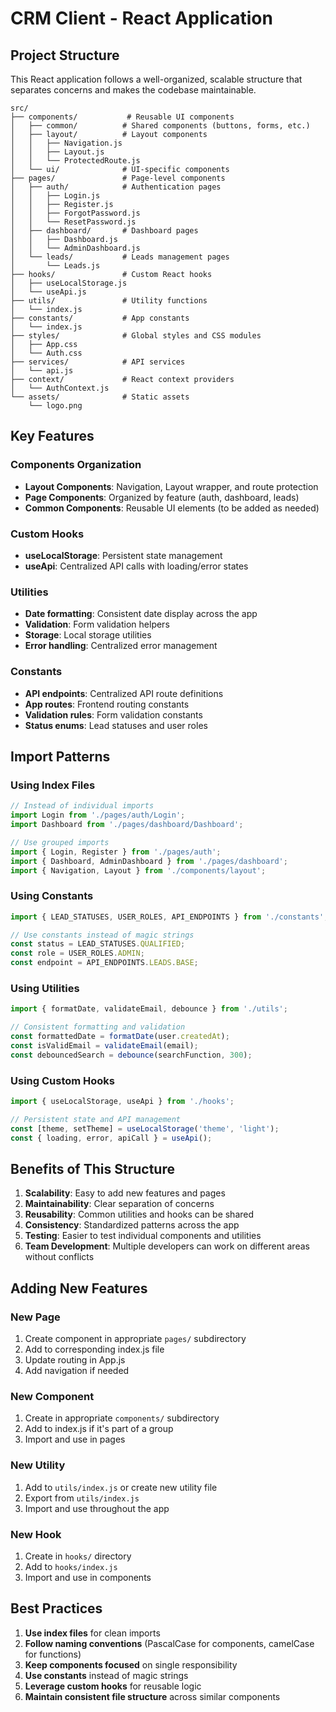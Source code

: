 # CRM Client - React Application

## Project Structure

This React application follows a well-organized, scalable structure that separates concerns and makes the codebase maintainable.

```
src/
├── components/           # Reusable UI components
│   ├── common/          # Shared components (buttons, forms, etc.)
│   ├── layout/          # Layout components
│   │   ├── Navigation.js
│   │   ├── Layout.js
│   │   └── ProtectedRoute.js
│   └── ui/              # UI-specific components
├── pages/               # Page-level components
│   ├── auth/            # Authentication pages
│   │   ├── Login.js
│   │   ├── Register.js
│   │   ├── ForgotPassword.js
│   │   └── ResetPassword.js
│   ├── dashboard/       # Dashboard pages
│   │   ├── Dashboard.js
│   │   └── AdminDashboard.js
│   └── leads/           # Leads management pages
│       └── Leads.js
├── hooks/               # Custom React hooks
│   ├── useLocalStorage.js
│   └── useApi.js
├── utils/               # Utility functions
│   └── index.js
├── constants/           # App constants
│   └── index.js
├── styles/              # Global styles and CSS modules
│   ├── App.css
│   └── Auth.css
├── services/            # API services
│   └── api.js
├── context/             # React context providers
│   └── AuthContext.js
└── assets/              # Static assets
    └── logo.png
```

## Key Features

### Components Organization
- **Layout Components**: Navigation, Layout wrapper, and route protection
- **Page Components**: Organized by feature (auth, dashboard, leads)
- **Common Components**: Reusable UI elements (to be added as needed)

### Custom Hooks
- **useLocalStorage**: Persistent state management
- **useApi**: Centralized API calls with loading/error states

### Utilities
- **Date formatting**: Consistent date display across the app
- **Validation**: Form validation helpers
- **Storage**: Local storage utilities
- **Error handling**: Centralized error management

### Constants
- **API endpoints**: Centralized API route definitions
- **App routes**: Frontend routing constants
- **Validation rules**: Form validation constants
- **Status enums**: Lead statuses and user roles

## Import Patterns

### Using Index Files
```javascript
// Instead of individual imports
import Login from './pages/auth/Login';
import Dashboard from './pages/dashboard/Dashboard';

// Use grouped imports
import { Login, Register } from './pages/auth';
import { Dashboard, AdminDashboard } from './pages/dashboard';
import { Navigation, Layout } from './components/layout';
```

### Using Constants
```javascript
import { LEAD_STATUSES, USER_ROLES, API_ENDPOINTS } from './constants';

// Use constants instead of magic strings
const status = LEAD_STATUSES.QUALIFIED;
const role = USER_ROLES.ADMIN;
const endpoint = API_ENDPOINTS.LEADS.BASE;
```

### Using Utilities
```javascript
import { formatDate, validateEmail, debounce } from './utils';

// Consistent formatting and validation
const formattedDate = formatDate(user.createdAt);
const isValidEmail = validateEmail(email);
const debouncedSearch = debounce(searchFunction, 300);
```

### Using Custom Hooks
```javascript
import { useLocalStorage, useApi } from './hooks';

// Persistent state and API management
const [theme, setTheme] = useLocalStorage('theme', 'light');
const { loading, error, apiCall } = useApi();
```

## Benefits of This Structure

1. **Scalability**: Easy to add new features and pages
2. **Maintainability**: Clear separation of concerns
3. **Reusability**: Common utilities and hooks can be shared
4. **Consistency**: Standardized patterns across the app
5. **Testing**: Easier to test individual components and utilities
6. **Team Development**: Multiple developers can work on different areas without conflicts

## Adding New Features

### New Page
1. Create component in appropriate `pages/` subdirectory
2. Add to corresponding index.js file
3. Update routing in App.js
4. Add navigation if needed

### New Component
1. Create in appropriate `components/` subdirectory
2. Add to index.js if it's part of a group
3. Import and use in pages

### New Utility
1. Add to `utils/index.js` or create new utility file
2. Export from `utils/index.js`
3. Import and use throughout the app

### New Hook
1. Create in `hooks/` directory
2. Add to `hooks/index.js`
3. Import and use in components

## Best Practices

1. **Use index files** for clean imports
2. **Follow naming conventions** (PascalCase for components, camelCase for functions)
3. **Keep components focused** on single responsibility
4. **Use constants** instead of magic strings
5. **Leverage custom hooks** for reusable logic
6. **Maintain consistent file structure** across similar components
